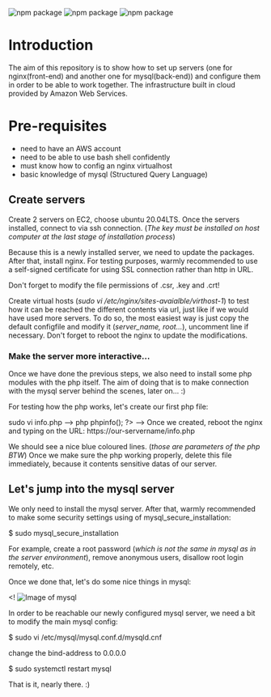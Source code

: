 ![npm package](https://img.shields.io/badge/nginx-1.18.0-brightgreen.svg)
![npm package](https://img.shields.io/badge/php_fpm-7.4.3-blue.svg)
![npm package](https://img.shields.io/badge/mysql-8.0.25-orange.svg)

<h1>Introduction</h1>
The aim of this repository is to show how to set up servers (one for nginx(front-end) and another one for mysql(back-end)) and configure them in order to be able to work together.
The infrastructure built in cloud provided by Amazon Web Services.

<h1>Pre-requisites</h1>

- need to have an AWS account
- need to be able to use bash shell confidently
- must know how to config an nginx virtualhost
- basic knowledge of mysql (Structured Query Language)

<h2>Create servers</h2>

Create 2 servers on EC2, choose ubuntu 20.04LTS. Once the servers installed, connect to via ssh connection. (*The key must be installed on host computer at the last stage of installation process*)

Because this is a newly installed server, we need to update the packages. After that, install nginx.
For testing purposes, warmly recommended to use a self-signed certificate for using SSL connection rather than http in URL.

Don't forget to modify the file permissions of .csr, .key and .crt!

Create virtual hosts (*sudo vi /etc/nginx/sites-avaialble/virthost-1*) to test how it can be reached the different contents via url, just like if we would have used more servers.
To do so, the most easiest way is just copy the default configfile and modify it (*server_name, root...*), uncomment line if necessary.
Don't forget to reboot the nginx to update the modifications.

<h3>Make the server more interactive...</h3>
Once we have done the previous steps, we also need to install some php modules with the php itself.
The aim of doing that is to make connection with the mysql server behind the scenes, later on... :)

For testing how the php works, let's create our first php file:

sudo vi info.php --> php phpinfo(); ?> --> Once we created, reboot the nginx and typing on the URL: https://our-servername/info.php

We should see a nice blue coloured lines. (*those are parameters of the php BTW*)
Once we make sure the php working properly, delete this file immediately, because it contents sensitive datas of our server.

<h2>Let's jump into the mysql server</h2>

We only need to install the mysql server. After that, warmly recommended to make some security settings using of mysql_secure_installation:

$ sudo mysql_secure_installation

For example, create a root password (*which is not the same in mysql as in the server environment*), remove anonymous users, disallow root login remotely, etc.

Once we done that, let's do some nice things in mysql:

<! ![Image of mysql](https://github-pictures.s3.amazonaws.com/mysql.png)

In order to be reachable our newly configured mysql server, we need a bit to modify the main mysql config:

$ sudo vi /etc/mysql/mysql.conf.d/mysqld.cnf

change the bind-address to 0.0.0.0

$ sudo systemctl restart mysql

That is it, nearly there. :)
